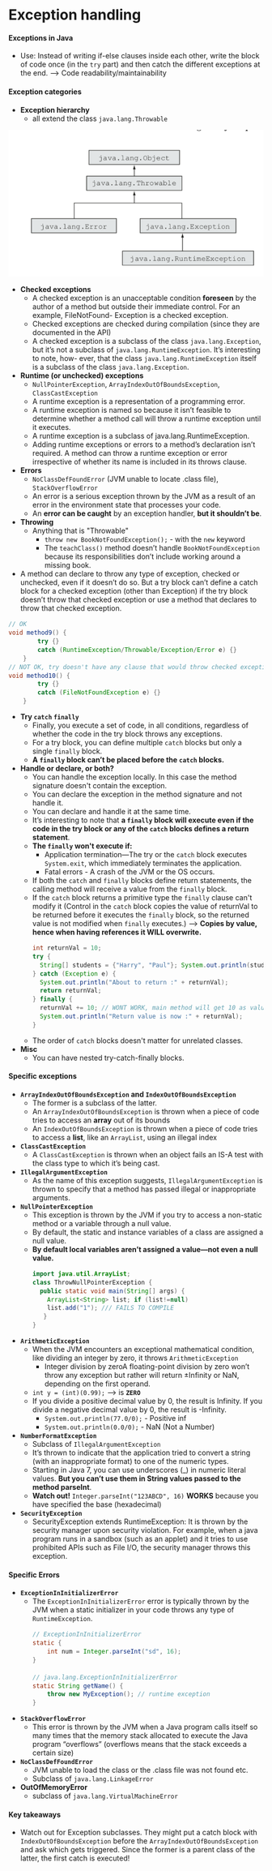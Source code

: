 # Exception handling

#### Exceptions in Java
- Use: Instead of writing if-else clauses inside each other, write the block of code once (in the `try` part) and then catch the different exceptions at the end. --> Code readability/maintainability

#### Exception categories
- **Exception hierarchy**
  - all extend the class `java.lang.Throwable`

![Exceptions](./res/Exceptions.png)

- **Checked exceptions**
  - A checked exception is an unacceptable condition **foreseen** by the author of a method but outside their immediate control. For an example, FileNotFound- Exception is a checked exception.
  - Checked exceptions are checked during compilation (since they are documented in the API)
  - A checked exception is a subclass of the class `java.lang.Exception`, but it’s not a subclass of `java.lang.RuntimeException`. It’s interesting to note, how- ever, that the class `java.lang.RuntimeException` itself is a subclass of the class `java.lang.Exception`.
- **Runtime (or unchecked) exceptions**
  - `NullPointerException`, `ArrayIndexOutOfBoundsException`, `ClassCastException`
  - A runtime exception is a representation of a programming error.
  - A runtime exception is named so because it isn’t feasible to determine whether a method call will throw a runtime exception until it executes.
  - A runtime exception is a subclass of java.lang.RuntimeException.
  - Adding runtime exceptions or errors to a method’s declaration isn’t required. A method can throw a runtime exception or error irrespective of whether its name is included in its throws clause.
- **Errors**
  - `NoClassDefFoundError` (JVM unable to locate .class file), `StackOverflowError`
  - An error is a serious exception thrown by the JVM as a result of an error in the environment state that processes your code.
  - An **error can be caught** by an exception handler, **but it shouldn’t be**.
- **Throwing**
  - Anything that is "Throwable"
    - `throw new BookNotFoundException();` - with the `new` keyword
    - The `teachClass()` method doesn’t handle `BookNotFoundException` because its responsibilities don’t include working around a missing book.
- A method can declare to throw any type of exception, checked or unchecked, even if it doesn’t do so. But a try block can’t define a catch block for a checked exception (other than Exception) if the try block doesn’t throw that checked exception or use a method that declares to throw that checked exception.
```java
// OK
void method9() {
        try {}
        catch (RuntimeException/Throwable/Exception/Error e) {}
    }
// NOT OK, try doesn't have any clause that would throw checked exception that could be handled by the catch block.
void method10() {
        try {}
        catch (FileNotFoundException e) {}
    }
```
- **Try `catch` `finally`**
  - Finally, you execute a set of code, in all conditions, regardless of whether the code in the try block throws any exceptions.
  - For a try block, you can define multiple `catch` blocks but only a single `finally` block.
  - **A `finally` block can’t be placed before the `catch` blocks.**
- **Handle or declare, or both?**
  - You can handle the exception locally. In this case the method signature doesn't contain the exception.
  - You can declare the exception in the method signature and not handle it.
  - You can declare and handle it at the same time.
  - It’s interesting to note that **a `finally` block will execute even if the code in the try block or any of the `catch` blocks defines a return statement**.
  - **The `finally` won't execute if:**
    - Application termination—The try or the `catch` block executes `System.exit`, which immediately terminates the application.
    - Fatal errors - A crash of the JVM or the OS occurs.
  - If both the `catch` and `finally` blocks define return statements, the calling method will receive a value from the `finally` block.
  - If the `catch` block returns a primitive type the `finally` clause can't modify it (Control in the `catch` block copies the value of returnVal to be returned before it executes the `finally` block, so the returned value is not modified when `finally` executes.) --> **Copies by value, hence when having references it WILL overwrite.**
    ```java
    int returnVal = 10;
    try {
      String[] students = {"Harry", "Paul"}; System.out.println(students[5]);
    } catch (Exception e) {
      System.out.println("About to return :" + returnVal);
      return returnVal;
    } finally {
      returnVal += 10; // WONT WORK, main method will get 10 as value!
      System.out.println("Return value is now :" + returnVal);
    }
    ```
  - The order of `catch` blocks doesn't matter for unrelated classes.
- **Misc**
  - You can have nested try-catch-finally blocks.


#### Specific exceptions
- **`ArrayIndexOutOfBoundsException` and `IndexOutOfBoundsException`**
  - The former is a subclass of the latter.
  - An `ArrayIndexOutOfBoundsException` is thrown when a piece of code tries to access an **array** out of its bounds
  - An `IndexOutOfBoundsException` is thrown when a piece of code tries to access a **list**, like an `ArrayList`, using an illegal index
- **`ClassCastException`**
  - A `ClassCastException` is thrown when an object fails an IS-A test with the class type to which it’s being cast.
- **`IllegalArgumentException`**
  - As the name of this exception suggests, `IllegalArgumentException` is thrown to specify that a method has passed illegal or inappropriate arguments.
- **`NullPointerException`**
  - This exception is thrown by the JVM if you try to access a non-static method or a variable through a null value.
  - By default, the static and instance variables of a class are assigned a null value.
  - **By default local variables aren’t assigned a value—not even a null value.**
    ```java
    import java.util.ArrayList;
    class ThrowNullPointerException {
      public static void main(String[] args) {
        ArrayList<String> list; if (list!=null)
        list.add("1"); /// FAILS TO COMPILE
       }
    }
    ```
- **`ArithmeticException`**
  - When the JVM encounters an exceptional mathematical condition, like dividing an integer by zero, it throws `ArithmeticException`
    - Integer division by zeroA floating-point division by zero won’t throw any exception but rather will return ±Infinity or NaN, depending on the first operand.
  - `int y = (int)(0.99);` --> is **`ZERO`**
  - If you divide a positive decimal value by 0, the result is Infinity. If you divide a negative decimal value by 0, the result is -Infinity.
    - `System.out.println(77.0/0);` - Positive inf
    - `System.out.println(0.0/0);` - NaN (Not a Number)
- **`NumberFormatException`**
  - Subclass of `IllegalArgumentException`
  - It’s thrown to indicate that the application tried to convert a string (with an inappropriate format) to one of the numeric types.
  - Starting in Java 7, you can use underscores (_) in numeric literal values. **But you can’t use them in String values passed to the method parseInt**.
  - **Watch out!** `Integer.parseInt("123ABCD", 16)` **WORKS** because you have specified the base (hexadecimal)
- **`SecurityException`**
  - SecurityException extends RuntimeException: It is thrown by the security manager upon security violation. For example, when a java program runs in a sandbox (such as an applet) and it tries to use prohibited APIs such as File I/O, the security manager throws this exception.

#### Specific Errors
- **`ExceptionInInitializerError`**
  - The `ExceptionInInitializerError` error is typically thrown by the JVM when a static initializer in your code throws any type of `RuntimeException`.
    ```java
    // ExceptionInInitializerError
    static {
        int num = Integer.parseInt("sd", 16);
    }

    // java.lang.ExceptionInInitializerError
    static String getName() {
        throw new MyException(); // runtime exception
    }
    ```
- **`StackOverflowError`**
  - This error is thrown by the JVM when a Java program calls itself so many times that the memory stack allocated to execute the Java program “overflows” (overflows means that the stack exceeds a certain size)
- **`NoClassDefFoundError`**
  - JVM unable to load the class or the .class file was not found etc.
  - Subclass of `java.lang.LinkageError`
- **OutOfMemoryError**
  - subclass of `java.lang.VirtualMachineError`

#### Key takeaways
- Watch out for Exception subclasses. They might put a catch block with `IndexOutOfBoundsException` before the `ArrayIndexOutOfBoundsException` and ask which gets triggered. Since the former is a parent class of the latter, the first catch is executed!
